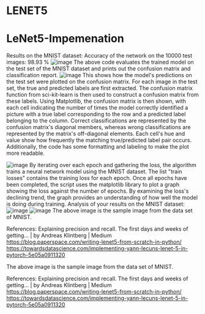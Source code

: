 # LENET5
# LeNet5-Impemenation
Results on the MNIST dataset:
Accuracy of the network on the 10000 test images: 98.93 %
![image](https://github.com/varahakrishna/LeNet5-Impemenation/assets/114026298/702c4fb0-187b-4af8-ba95-6c46b60099d5)
The above code evaluates the trained model on the test set of the MNIST dataset and prints out the confusion matrix and classification report.
![image](https://github.com/varahakrishna/LeNet5-Impemenation/assets/114026298/4613e94d-9bf8-41ed-8441-35fcb779b4e1)
This shows how the model's predictions on the test set were plotted on the confusion matrix. For each image in the test set, the true and predicted labels are first extracted. The confusion matrix function from sci-kit-learn is then used to construct a confusion matrix from these labels. Using Matplotlib, the confusion matrix is then shown, with each cell indicating the number of times the model correctly identified a picture with a true label corresponding to the row and a predicted label belonging to the column. Correct classifications are represented by the confusion matrix's diagonal members, whereas wrong classifications are represented by the matrix's off-diagonal elements. Each cell's hue and value show how frequently the matching true/predicted label pair occurs. Additionally, the code has some formatting and labeling to make the plot more readable.

![image](https://github.com/varahakrishna/LeNet5-Impemenation/assets/114026298/4ec3dd30-1885-4233-b9b5-e901f0146887)
By iterating over each epoch and gathering the loss, the algorithm trains a neural network
model using the MNIST dataset. The list "train losses" contains the training loss for each epoch. Once all epochs have been completed, the script uses the matplotlib library to plot a graph showing the loss against the number of epochs. By examining the loss's declining trend, the
graph provides an understanding of how well the model is doing during training.
Analysis of your results on the MNIST dataset:
![image](https://github.com/varahakrishna/LeNet5-Impemenation/assets/114026298/126bdca9-5fbf-492c-bfc7-14ab74f64440)
![image](https://github.com/varahakrishna/LeNet5-Impemenation/assets/114026298/949bd1c8-9741-4854-a30a-e082c0b8d0eb)
The above image is the sample image from the data set of MNIST.


References:
 Explaining precision and recall. The first days and weeks of getting… | by Andreas Klintberg | Medium
 https://blog.paperspace.com/writing-lenet5-from-scratch-in-python/
 https://towardsdatascience.com/implementing-yann-lecuns-lenet-5-in-pytorch-5e05a0911320

The above image is the sample image from the data set of MNIST.


References:
 Explaining precision and recall. The first days and weeks of getting… | by Andreas Klintberg | Medium
 https://blog.paperspace.com/writing-lenet5-from-scratch-in-python/
 https://towardsdatascience.com/implementing-yann-lecuns-lenet-5-in-pytorch-5e05a0911320
